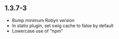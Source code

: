 1.3.7-3
------------------
- Bump minimum Robyn version
- In statix plugin, set swig cache to false by default
- Lowercase use of "npm"
